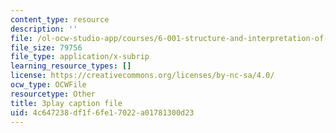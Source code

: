 ```yaml
---
content_type: resource
description: ''
file: /ol-ocw-studio-app/courses/6-001-structure-and-interpretation-of-computer-programs-spring-2005/4c647238df1f6fe17022a01781300d23_AbK4bZhUk48.srt
file_size: 79756
file_type: application/x-subrip
learning_resource_types: []
license: https://creativecommons.org/licenses/by-nc-sa/4.0/
ocw_type: OCWFile
resourcetype: Other
title: 3play caption file
uid: 4c647238-df1f-6fe1-7022-a01781300d23
---
```

